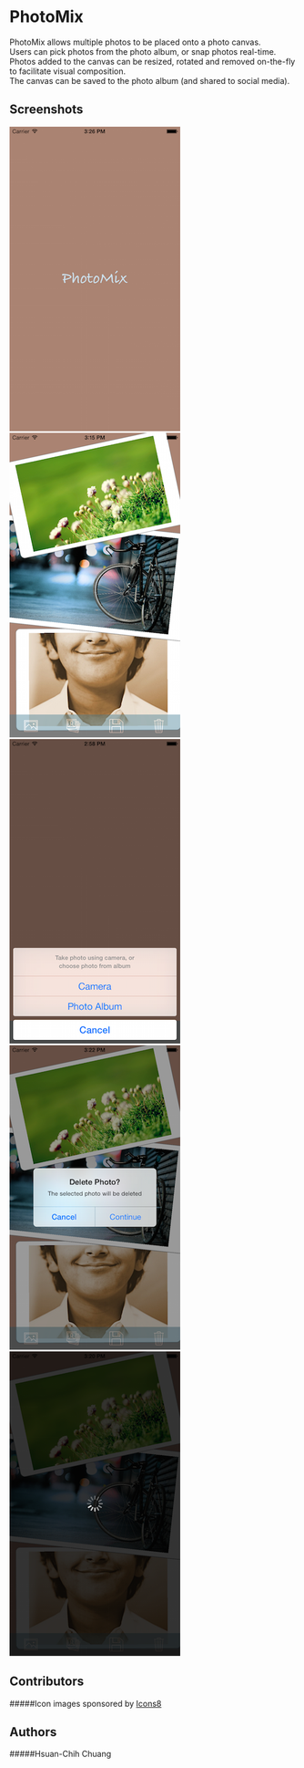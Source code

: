 # PhotoMix

PhotoMix allows multiple photos to be placed onto a photo canvas.  
Users can pick photos from the photo album, or snap photos real-time.  
Photos added to the canvas can be resized, rotated and removed on-the-fly to facilitate visual composition.  
The canvas can be saved to the photo album (and shared to social media).

## Screenshots

  ![Screenshot-Launch](./Screenshots/screenshot-launch.png)
  ![Screenshot-Main](./Screenshots/screenshot-main.png)
  ![Screenshot-Photo](./Screenshots/screenshot-photo.png)
  ![Screenshot-Delete](./Screenshots/screenshot-delete.png)
  ![Screenshot-Save](./Screenshots/screenshot-save.png)

## Contributors
#####Icon images sponsored by [Icons8](https://icons8.com/)

## Authors
#####Hsuan-Chih Chuang
